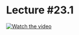 # Lecture #23.1

[![Watch the video](https://img.youtube.com/vi/T9aXJrLmv9w/0.jpg)](https://www.youtube.com/watch?v=T9aXJrLmv9w&list=PLoROMvodv4rPzLcXBhbCFt8ahPrQGFSmN&index=61)
